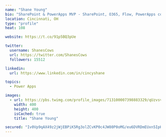 ```yaml
---
name: "Shane Young"
bio: "SharePoint & PowerApps MVP - SharePoint, O365, Flow, PowerApps consulting? @PowerApps911 | Pure Snark? You found it."
location: Cincinnati, OH
type: "profile"
heat: 108

website: https://t.co/91p5BQ3pUe

twitter:
  username: ShanesCows
  url: https://twitter.com/ShanesCows
  followers: 15512

linkedin:
  url: https://www.linkedin.com/in/cincyshane

topics:
  - Power Apps

images:
  - url: https://pbs.twimg.com/profile_images/713100007398883329/qUzvsvQ3_400x400.jpg
    width: 400
    height: 400
    isCached: true
    title: "Shane Young"

secured: "Iv0Vp9qAX49z2jWjEBPiK5Rg3olZCvKP0c4JW80P0oMG/eu6DVRDmEUxn5IpHn5OcENKD6wZThaM3fZJR1a8uhERTeVWykSpdH/jPncn51ZAyGRuexO7YZSXOjDBk1c4DyfqiJUiZNtoiW+olWjjTquMF6OUbM2rhaKmrTySPo+RdZ+eAZGCNOnKL6VPkR6mU3RZO7DA+cH3RFXkhRMID924PIq54Kg1KHmM4gP3n4dR7Pkf0YiNShgFI5On1cXV0nskHmxuAGFoKF/xSgbiBz3Vqrln9bkYptgaegT7B/hSymQVZEdzHAEMnR96bWDMTiwXMRUBQ5HCP+4k6Zci08g/5XieU0T1gKtYRHoV4U2RNMJ/9oxVUmCppueTIKBEx76GveIPDyPABSPwPyaM6SP7XQ8BA7A6ue7jDnFrFHk=;cY6mHDPkDTCMJjhuv4vmbg=="
---
```


